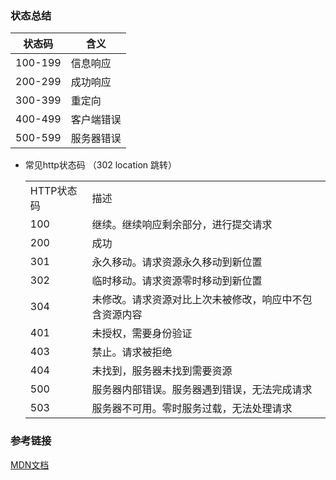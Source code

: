 
### 状态总结
| 状态码  | 含义       |
| ------- | ---------- |
| 100-199 | 信息响应   |
| 200-299 | 成功响应   |
| 300-399 | 重定向     |
| 400-499 | 客户端错误 |
| 500-599 | 服务器错误 |


  - 常见http状态码   （302    location  跳转）

    <table>
      <tr>
      <td>HTTP状态码</td>
      <td>描述</td>
      </tr> 
      <tr>
      <td>100</td>
      <td>继续。继续响应剩余部分，进行提交请求</td>
      </tr>
      <tr>
      <td>200</td>
      <td>成功</td>
      </tr>
      <tr>
      <td>301</td>
      <td>永久移动。请求资源永久移动到新位置</td>
      </tr>
      <tr>
      <td>302</td>
      <td>临时移动。请求资源零时移动到新位置</td>
      </tr>
      <tr>
      <td>304</td>
      <td>未修改。请求资源对比上次未被修改，响应中不包含资源内容</td>
      </tr>
      <tr>
      <td>401</td>
      <td>未授权，需要身份验证</td>
      </tr>
      <tr>
      <td>403</td>
      <td>禁止。请求被拒绝</td>
      </tr>
      <tr>
      <td>404</td>
      <td>未找到，服务器未找到需要资源</td>
      </tr><tr>
      <td>500</td>
      <td>服务器内部错误。服务器遇到错误，无法完成请求</td>
      </tr>
      <tr>
      <td>503</td>
      <td>服务器不可用。零时服务过载，无法处理请求</td>
      </tr>
    </table>


### 参考链接
[MDN文档](https://developer.mozilla.org/zh-CN/docs/Web/HTTP/Status)